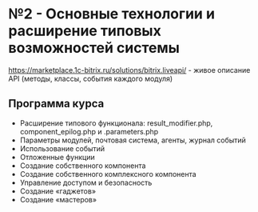 # №2 - Основные технологии и расширение типовых возможностей системы
https://marketplace.1c-bitrix.ru/solutions/bitrix.liveapi/ - живое описание API (методы, классы, события каждого модуля)

## Программа курса
- Расширение типового функционала: result_modifier.php, component_epilog.php и .parameters.php
- Параметры модулей, почтовая система, агенты, журнал событий
- Использование событий
- Отложенные функции
- Создание собственного компонента
- Создание собственного комплексного компонента
- Управление доступом и безопасность
- Создание «гаджетов»
- Создание «мастеров»
